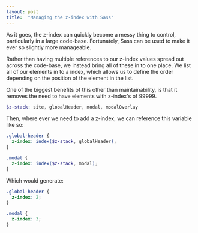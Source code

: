 ```yaml
---
layout: post
title:  "Managing the z-index with Sass"
---
```

As it goes, the z-index can quickly become a messy thing to control, particularly in a large code-base. Fortunately, Sass can be used to make it ever so slightly more manageable.

Rather than having multiple references to our z-index values spread out across the code-base, we instead bring all of these in to one place. We list all of our elements in to a index, which allows us to define the order depending on the position of the element in the list.

One of the biggest benefits of this other than maintainability, is that it removes the need to have elements with z-index's of 99999.

``` scss
$z-stack: site, globalHeader, modal, modalOverlay
```

Then, where ever we need to add a z-index, we can reference this variable like so:

``` scss
.global-header {
  z-index: index($z-stack, globalHeader);
}

.modal {
  z-index: index($z-stack, modal);
}
```

Which would generate:

``` css
.global-header {
  z-index: 2;
}

.modal {
  z-index: 3;
}
```

